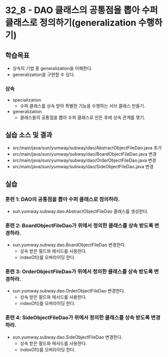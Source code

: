 # 32_8 - DAO 클래스의 공통점을 뽑아 수퍼 클래스로 정의하기(generalization 수행하기)

## 학습목표

- 상속의 기법 중 generalization을 이해한다.
- generalization을 구현할 수 있다.

### 상속

- specialization
  - 수퍼 클래스를 상속 받아 특별한 기능을 수행하는 서브 클래스 만들기.
- generalization
  - 클래스들의 공통점을 뽑아 수퍼 클래스로 만든 후에 상속 관계를 맺기.
 

## 실습 소스 및 결과

- src/main/java/sun/yumway/subway/dao/AbstractObjectFileDao.java 추가
- src/main/java/sun/yumway/subway/dao/BoardObjectFileDao.java 변경
- src/main/java/sun/yumway/subway/dao/OrderObjectFileDao.java 변경
- src/main/java/sun/yumway/subway/dao/SideObjectFileDao.java 변경

## 실습  

### 훈련 1: DAO의 공통점을 뽑아 수퍼 클래스로 정의하라.

- sun.yumway.subway.dao.AbstractObjectFileDao 클래스를 생성한다.

### 훈련 2: BoardObjectFileDao가 위에서 정의한 클래스를 상속 받도록 변경하라.

- sun.yumway.subway.dao.BoardObjectFileDao 변경한다.
  - 상속 받은 필드와 메서드를 사용한다.
  - indexOf()를 오버라이딩 한다.

### 훈련 3: OrderObjectFileDao가 위에서 정의한 클래스를 상속 받도록 변경하라.

- sun.yumway.subway.dao.OrderObjectFileDao 변경한다.
  - 상속 받은 필드와 메서드를 사용한다.
  - indexOf()를 오버라이딩 한다.

### 훈련 4: SideObjectFileDao가 위에서 정의한 클래스를 상속 받도록 변경하라.

- sun.yumway.subway.dao.SideObjectFileDao 변경한다.
  - 상속 받은 필드와 메서드를 사용한다.
  - indexOf()를 오버라이딩 한다.





  
  
